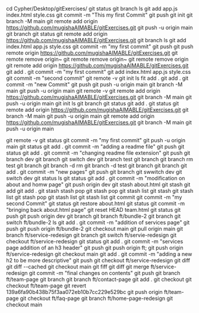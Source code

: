cd Cypher/Desktop/gitExercises/
git status
git branch
ls
git add app.js index.html style.css
git commit -m "This my first Commit"
git push
git init
git branch -M main
git remote add origin https://github.com/mugishaAIMABLE/gitExercises.git
git push -u origin main
git branch
git status
git remote add origin https://github.com/mugishaAIMABLE/gitExercises.git
git branch
ls
git add index.html app.js style.css
git commit -m "my first commit"
git push
git push remote origin https://github.com/mugishaAIMABLE/gitExercises.git
git remote remove origin~
git remote remove origin~
git remote remove origin
git remote add origin https://github.com/mugishaAIMABLE/gitExercises.git
git add .
git commit -m "my first commit" git add index.html app.js style.css
git commit -m "second commit"
git remote -v
git init
ls
fit add .
git add .
git commit -m "new Commit"
git push
git push -u origin main
git branch -M main
git push -u origin main
git remote -v
git remote add origin https://github.com/mugishaAIMABLE/gitExercises.git
git branch -M main
git push -u origin main
git init
ls
git branch git status
git add .
git status
git remote add origin https://github.com/mugishaAIMABLE/gitExercises.git
git branch -M main
git push -u origin main
git remote add origin https://github.com/mugishaAIMABLE/gitExercises.git
git branch -M main
git push -u origin main

git remote -v
git status
git commit -m "my first commit"
git push -u origin main
git status
git add .
git commit -m "adding a readme file"
git push
git status
git add .
git commit -m "changing readme file extension"
git push
git branch dev
git branch
git switch dev
git branch test
git branch
git branch rm test
git branch
git branch -d rm
git branch -d test
git branch
git branch
git add .
git commit -m "new pages"
git push
git branch
git swwitch dev
git switch dev
git status
ls
git status
git add .
git commit -m "modification on about and homw page"
git push origin dev
git stash about.html
git stash
git add
git add .
git stash
stash pop
git stash pop
git stash list
git stash
git stash list
git stash pop
git stash list
git stash list
git commit
git commit -m "my second Commit"
git status
git restore about.html
git status
git commit -m "bringing back about.html page"
git reset HEAD team.html
git status
git push
git push origin dev
git branch
git branch ft/bundle-2
git branch
git switch ft/bundle-2
ls
git add .
git commit -m "addition of services page"
git push
git push origin ft/bundle-2
git checkout main
git pull origin main
git branch ft/service-redesign
git branch
git switch ft/servie-redesign
git checkout ft/service-redesign
git status
git add .
git commit -m "services page addition of an h3 header"
git push
git push origin ft;
git push origin ft/service-redesign
git checkout main
git add .
git commit -m "adding a new h2 to be more descriptive"
git push
git checkout ft/service-redesign
git diff
git diff --cached
git checkout main
git fiff
git diff
git merge ft/service-redesign
git commit -m "final changes on contents"
git push
git branch ft/team-page
git branch
git branch ft/contact-page
git add .
git checkout
git checkout ft/team-page
git revert 139a6fa90b438b75f3aa072eb10b7cc229e529bc
git push origin ft/team-page
git checkout ft/faq-page
git branch ft/home-page-redesign
git checkout main

